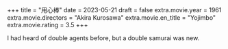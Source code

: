 +++
title = "用心棒"
date = 2023-05-21
draft = false
extra.movie.year = 1961
extra.movie.directors = "Akira Kurosawa"
extra.movie.en_title = "Yojimbo"
extra.movie.rating = 3.5
+++

I had heard of double agents before, but a double samurai was new.<!-- more -->